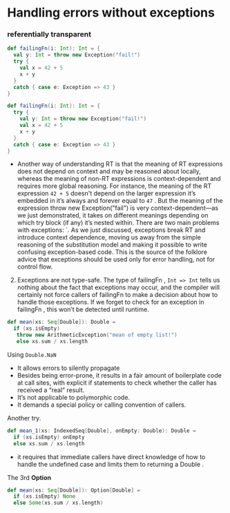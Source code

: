 # Handling errors without exceptions
### referentially transparent


````Scala
def failingFn(i: Int): Int = {
  val y: Int = throw new Exception("fail!")
  try {
    val x = 42 + 5
    x + y
  }
  catch { case e: Exception => 43 }
}
````

````Scala
def failingFn(i: Int): Int = {
  try {
    val y: Int = throw new Exception("fail!")
    val x = 42 + 5
    x + y
  }
  catch { case e: Exception => 43 }
}
````

* Another way of understanding RT is that the meaning of RT expressions does not depend
on context and may be reasoned about locally, whereas the meaning of non-RT expressions is context-dependent and requires more global reasoning. For instance,
the meaning of the RT expression `42 + 5` doesn't depend on the larger expression it’s embedded
in it’s always and forever equal to `47` .
But the meaning of the expression throw new Exception("fail") is very context-dependent—as we just demonstrated, it takes on
different meanings depending on which try block (if any) it’s nested within.
There are two main problems with exceptions:
`. As we just discussed, exceptions break RT and introduce context dependence, moving us
away from the simple reasoning of the substitution model and making it possible
to write confusing exception-based code. This is the source of the folklore advice
that exceptions should be used only for error handling, not for control flow.

2. Exceptions are not type-safe. The type of failingFn , `Int => Int` tells us nothing
about the fact that exceptions may occur, and the compiler will certainly not
force callers of failingFn to make a decision about how to handle those exceptions.
If we forget to check for an exception in failingFn , this won’t be detected until runtime.

````Scala
def mean(xs: Seq[Double]): Double =
  if (xs.isEmpty)
   throw new ArithmeticException("mean of empty list!")
   else xs.sum / xs.length
````

Using `Double.NaN`

* It allows errors to silently propagate
* Besides being error-prone, it results in a fair amount of boilerplate code at call
  sites, with explicit if statements to check whether the caller has received a
  “real” result.
* It’s not applicable to polymorphic code.
* It demands a special policy or calling convention of callers.

Another try.

````Scala
def mean_1(xs: IndexedSeq[Double], onEmpty: Double): Double =
  if (xs.isEmpty) onEmpty
  else xs.sum / xs.length
````

* it requires that immediate callers have direct knowledge of how to handle the undefined case and limits them to returning a Double .

The 3rd **Option**
 
````Scala
def mean(xs: Seq[Double]): Option[Double] =
  if (xs.isEmpty) None
  else Some(xs.sum / xs.length)
````